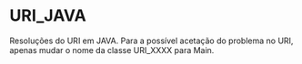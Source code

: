 # URI_JAVA
Resoluções do URI em JAVA.
Para a possível acetação do problema no URI, apenas mudar o nome da classe URI_XXXX para Main.
